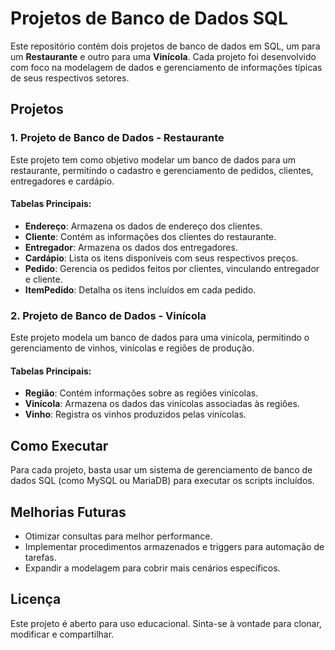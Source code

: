 
# Projetos de Banco de Dados SQL

Este repositório contém dois projetos de banco de dados em SQL, um para um **Restaurante** e outro para uma **Vinícola**. Cada projeto foi desenvolvido com foco na modelagem de dados e gerenciamento de informações típicas de seus respectivos setores.

## Projetos

### 1. Projeto de Banco de Dados - Restaurante
Este projeto tem como objetivo modelar um banco de dados para um restaurante, permitindo o cadastro e gerenciamento de pedidos, clientes, entregadores e cardápio.

#### Tabelas Principais:
- **Endereço**: Armazena os dados de endereço dos clientes.
- **Cliente**: Contém as informações dos clientes do restaurante.
- **Entregador**: Armazena os dados dos entregadores.
- **Cardápio**: Lista os itens disponíveis com seus respectivos preços.
- **Pedido**: Gerencia os pedidos feitos por clientes, vinculando entregador e cliente.
- **ItemPedido**: Detalha os itens incluídos em cada pedido.

### 2. Projeto de Banco de Dados - Vinícola
Este projeto modela um banco de dados para uma vinícola, permitindo o gerenciamento de vinhos, vinícolas e regiões de produção.

#### Tabelas Principais:
- **Região**: Contém informações sobre as regiões vinícolas.
- **Vinícola**: Armazena os dados das vinícolas associadas às regiões.
- **Vinho**: Registra os vinhos produzidos pelas vinícolas.

## Como Executar
Para cada projeto, basta usar um sistema de gerenciamento de banco de dados SQL (como MySQL ou MariaDB) para executar os scripts incluídos.

## Melhorias Futuras
- Otimizar consultas para melhor performance.
- Implementar procedimentos armazenados e triggers para automação de tarefas.
- Expandir a modelagem para cobrir mais cenários específicos.

## Licença
Este projeto é aberto para uso educacional. Sinta-se à vontade para clonar, modificar e compartilhar.
